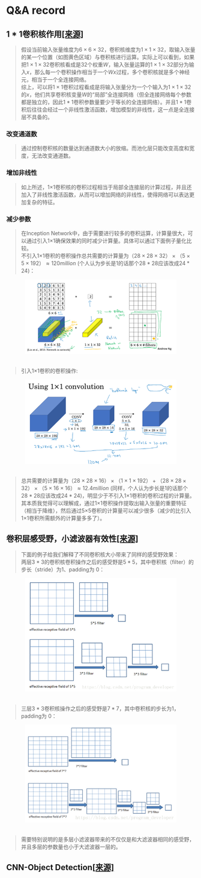 # Q&A record
## $1*1$卷积核作用[[来源]](https://www.cnblogs.com/CZiFan/p/9490565.html)
>假设当前输入张量维度为$6×6×32$，卷积核维度为$1×1×32$，取输入张量的某一个位置（如图黄色区域）与卷积核进行运算。实际上可以看到，如果把$1×1×32$卷积核看成是32个权重$W$，输入张量运算的$1×1×32$部分为输入$x$，那么每一个卷积操作相当于一个$Wx$过程，多个卷积核就是多个神经元，相当于一个全连接网络。
<br>综上，可以将$1×1$卷积过程看成是将输入张量分为一个个输入为$1×1×32$的$x$，他们共享卷积核变量$W$的“局部”全连接网络（但全连接网络每个参数都是独立的，因此$1*1$卷积参数量要少于等长的全连接网络）。并且$1*1$卷积后往往会经过一个非线性激活函数，增加模型的非线性，这一点是全连接层不具备的。

### 改变通道数
>通过控制卷积核的数量达到通道数大小的放缩。而池化层只能改变高度和宽度，无法改变通道数。
### 增加非线性
>如上所述，1×1卷积核的卷积过程相当于局部全连接层的计算过程，并且还加入了非线性激活函数，从而可以增加网络的非线性，使得网络可以表达更加复杂的特征。
### 减少参数
>在Inception Network中，由于需要进行较多的卷积运算，计算量很大，可以通过引入1×1确保效果的同时减少计算量。具体可以通过下面例子量化比较。
<br>不引入1×1卷积的卷积操作总共需要的计算量为$（28×28×32）×（5×5×192）≈ 120 million$ (个人认为步长是1的话那个$28*28$应该改成$24*24$)：<br>
<div align=center><img src="pics/1.png"  width="80%" height="40%">
<div align=left>
<br>

>引入1×1卷积的卷积操作:<br>
<div align=center><img src="pics/2.png"  width="80%" height="40%">
<div align=left>
<br>

>总共需要的计算量为$（28×28×16）×（1×1×192）+（28×28×32）×（5×16×16）≈ 12.4 million$ (同样，个人认为步长是1的话那个$28*28$应该改成$24*24$)，明显少于不引入1×1卷积的卷积过程的计算量。其本质我觉得可以理解成，通过1×1卷积操作提取出输入张量的重要特征（相当于降维），然后通过5×5卷积的计算量可以减少很多（减少的比引入1×1卷积所需额外的计算量多多了）。

## 卷积层感受野，小滤波器有效性[[来源]](https://blog.csdn.net/program_developer/article/details/80958716)
>下面的例子给我们解释了不同卷积核大小带来了同样的感受野效果：<br>
两层$3*3$的卷积核卷积操作之后的感受野是$5*5$，其中卷积核（filter）的步长（stride）为1、padding为 0：<br>
<div align=center><img src="pics/3.jpg"  width="80%" height="40%">
<div align=left>
<br>

>三层$3*3$卷积核操作之后的感受野是$7*7$，其中卷积核的步长为1，padding为 0：<br>
<div align=center><img src="pics/4.jpg"  width="80%" height="40%">
<div align=left>
<br>

>需要特别说明的是多层小滤波器带来的不仅仅是和大滤波器相同的感受野，并且多层的参数量也小于大滤波器一层的。

## CNN-Object Detection[[来源]](https://www.youtube.com/playlist?list=PL_IHmaMAvkVxdDOBRg2CbcJBq9SY7ZUvs)
